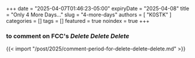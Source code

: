 +++
date = "2025-04-07T01:46:23-05:00"
expiryDate = "2025-04-08"
title = "Only 4 More Days..."
slug = "4-more-days"
authors = [ "K0STK" ]
categories = []
tags = []
featured = true
noindex = true
+++
### to comment on FCC's ***Delete Delete Delete***
<!--more-->

{{< import "/post/2025/comment-period-for-delete-delete-delete.md" >}}
